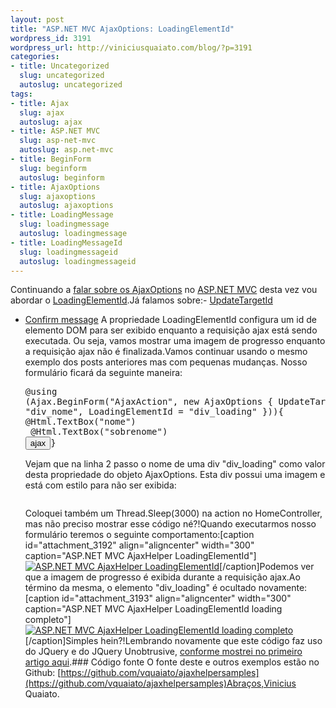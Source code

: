 ```yaml
--- 
layout: post
title: "ASP.NET MVC AjaxOptions: LoadingElementId"
wordpress_id: 3191
wordpress_url: http://viniciusquaiato.com/blog/?p=3191
categories: 
- title: Uncategorized
  slug: uncategorized
  autoslug: uncategorized
tags: 
- title: Ajax
  slug: ajax
  autoslug: ajax
- title: ASP.NET MVC
  slug: asp-net-mvc
  autoslug: asp.net-mvc
- title: BeginForm
  slug: beginform
  autoslug: beginform
- title: AjaxOptions
  slug: ajaxoptions
  autoslug: ajaxoptions
- title: LoadingMessage
  slug: loadingmessage
  autoslug: loadingmessage
- title: LoadingMessageId
  slug: loadingmessageid
  autoslug: loadingmessageid
---
```

Continuando a [falar sobre os AjaxOptions](http://viniciusquaiato.com/blog/tag/ajaxoptions/) no [ASP.NET MVC](http://viniciusquaiato.com/blog/category/dotnet/asp-net-dotnet/asp-net-mvc/) desta vez vou abordar o [LoadingElementId](http://msdn.microsoft.com/en-us/library/system.web.mvc.ajax.ajaxoptions.loadingelementid.aspx).Já falamos sobre:- [UpdateTargetId](http://viniciusquaiato.com/blog/asp-net-mvc-ajaxoptions-updatetargetid/)
- [Confirm message](http://viniciusquaiato.com/blog/asp-net-mvc-ajaxoptions-confirm-message/)
A propriedade LoadingElementId configura um id de elemento DOM para ser exibido enquanto a requisição ajax está sendo executada. Ou seja, vamos mostrar uma imagem de progresso enquanto a requisição ajax não é finalizada.Vamos continuar usando o mesmo exemplo dos posts anteriores mas com pequenas mudanças. Nosso formulário ficará da seguinte maneira:<pre lang="html4strict">@using (Ajax.BeginForm("AjaxAction",    new AjaxOptions { UpdateTargetId = "div_nome", LoadingElementId = "div_loading" })){    @Html.TextBox("nome")<br />    @Html.TextBox("sobrenome")    <input type="submit" value="ajax" />}</pre>Vejam que na linha 2 passo o nome de uma div "div_loading" como valor desta propriedade do objeto AjaxOptions. Esta div possui uma imagem e está com estilo para não ser exibida:<pre lang="html4strict"><div id="div_loading" style="display:none;">    <img src="@Url.Content("~/Content/loading.gif")" /></div></pre>Coloquei também um Thread.Sleep(3000) na action no HomeController, mas não preciso mostrar esse código né?!Quando executarmos nosso formulário teremos o seguinte comportamento:[caption id="attachment_3192" align="aligncenter" width="300" caption="ASP.NET MVC AjaxHelper LoadingElementId"][![ASP.NET MVC AjaxHelper LoadingElementId](http://viniciusquaiato.com/blog/wp-content/uploads/2011/02/Ajax-Helper-LoadingElementId-300x242.png "ASP.NET MVC AjaxHelper LoadingElementId")](http://viniciusquaiato.com/blog/wp-content/uploads/2011/02/Ajax-Helper-LoadingElementId.png)[/caption]Podemos ver que a imagem de progresso é exibida durante a requisição ajax.Ao término da mesma, o elemento "div_loading" é ocultado novamente:[caption id="attachment_3193" align="aligncenter" width="300" caption="ASP.NET MVC AjaxHelper LoadingElementId loading completo"][![ASP.NET MVC AjaxHelper LoadingElementId loading completo](http://viniciusquaiato.com/blog/wp-content/uploads/2011/02/Ajax-Helper-LoadingElementId-loading-completo-300x242.png "ASP.NET MVC AjaxHelper LoadingElementId loading completo")](http://viniciusquaiato.com/blog/wp-content/uploads/2011/02/Ajax-Helper-LoadingElementId-loading-completo.png)[/caption]Simples hein?!Lembrando novamente que este código faz uso do JQuery e do JQuery Unobtrusive, [conforme mostrei no primeiro artigo aqui](http://viniciusquaiato.com/blog/asp-net-mvc-ajaxoptions-updatetargetid/).### Código fonte
O fonte deste e outros exemplos estão no Github: [https://github.com/vquaiato/ajaxhelpersamples](https://github.com/vquaiato/ajaxhelpersamples)Abraços,Vinicius Quaiato.
